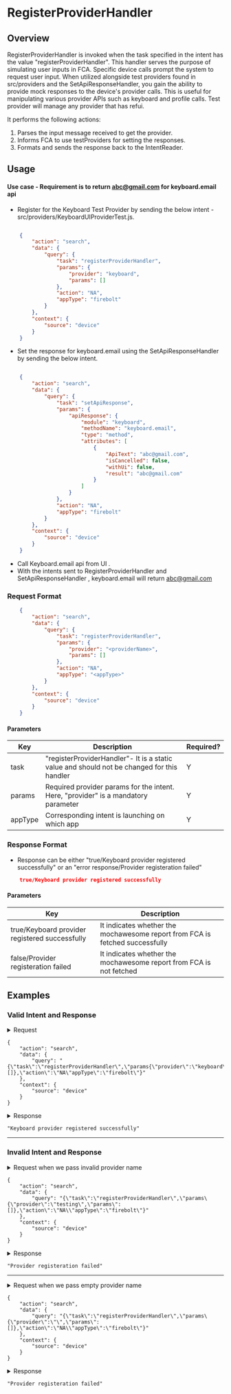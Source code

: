 # RegisterProviderHandler 

## Overview

RegisterProviderHandler is invoked when the task specified in the intent has the value "registerProviderHandler". This handler serves the purpose of simulating user inputs in FCA. Specific device calls prompt the system to request user input. When utilized alongside test providers found in src/providers and the SetApiResponseHandler, you gain the ability to provide mock responses to the device's provider calls. This is useful for manipulating various provider APIs such as keyboard and profile calls. Test provider will manage any provider that has refui. 

It performs the following actions:
1. Parses the input message received to get the provider.
2. Informs FCA to use testProviders for setting the responses.
3. Formats and sends the response back to the IntentReader.

## Usage

#### Use case - Requirement is to return abc@gmail.com for keyboard.email api

* Register for the Keyboard Test Provider by sending the below intent - src/providers/KeyboardUIProviderTest.js.
```json

    {
        "action": "search",
        "data": {
            "query": {
                "task": "registerProviderHandler",
                "params": {
                    "provider": "keyboard",
                    "params": []
                },
                "action": "NA",
                "appType": "firebolt"
            }
        },
        "context": {
            "source": "device"
        }
    }

```
* Set the response for keyboard.email using the SetApiResponseHandler by sending the below intent.
```json

    {
        "action": "search",
        "data": {
            "query": {
                "task": "setApiResponse",
                "params": {
                    "apiResponse": {
                        "module": "keyboard",
                        "methodName": "keyboard.email",
                        "type": "method",
                        "attributes": [
                            {
                                "ApiText": "abc@gmail.com",
                                "isCancelled": false,
                                "withUi": false,
                                "result": "abc@gmail.com"
                            }
                        ]
                    }
                },
                "action": "NA",
                "appType": "firebolt"
            }
        },
        "context": {
            "source": "device"
        }
    }

```
* Call Keyboard.email api from UI .
* With the intents sent to RegisterProviderHandler and SetApiResponseHandler , keyboard.email will return abc@gmail.com

### Request Format

```json
    {
        "action": "search",
        "data": {
            "query": {
                "task": "registerProviderHandler",
                "params": {
                    "provider": "<providerName>",
                    "params": []
                },
                "action": "NA",
                "appType": "<appType>"
            }
        },
        "context": {
            "source": "device"
        }
    }
```

#### Parameters

| Key               | Description                                                                                   | Required? |
|-------------------|-----------------------------------------------------------------------------------------------|-----------|
| task              | "registerProviderHandler"- It is a static value and should not be changed for this handler    | Y         |
| params            | Required provider params for  the intent. Here, "provider" is a mandatory parameter           | Y         |
| appType           | Corresponding intent is launching on which app                                                | Y         |

### Response Format
* Response can be either "true/Keyboard provider registered successfully" or an "error response/Provider registeration failed"

```json
    true/Keyboard provider registered successfully
```
#### Parameters

| Key                                            | Description                                                                   |
| -----------------------------------------------| ----------------------------------------------------------------------------- |
| true/Keyboard provider registered successfully | It indicates whether the mochawesome report from FCA is fetched successfully  |
| false/Provider registeration failed            | It indicates whether the mochawesome report from FCA is not fetched           |

## Examples

### Valid Intent and Response

<details>
    <summary> Request </summary>
</details>

    {
        "action": "search",
        "data": {
            "query": "{\"task\":\"registerProviderHandler\",\"params{\"provider\":\"keyboard\",\"params\":[]},\"action\":\"NA\"appType\":\"firebolt\"}"
        },
        "context": {
            "source": "device"
        }
    }

<details>
    <summary> Response </summary>
</details>
            
    "Keyboard provider registered successfully"

----------------------------------------------------------------------------------------------------------------------


### Invalid Intent and Response

<details>
    <summary>Request when we pass invalid provider name </summary>
</details>

    {
        "action": "search",
        "data": {
            "query": "{\"task\":\"registerProviderHandler\",\"params\{\"provider\":\"testing\",\"params\":[]},\"action\":\"NA\\"appType\":\"firebolt\"}"
        },
        "context": {
            "source": "device"
        }
    }

<details>
    <summary> Response </summary>
</details>

    "Provider registeration failed"

----------------------------------------------------------------------------------------------------------------------

<details>
    <summary>Request when we pass empty provider name </summary>
</details>

    {
        "action": "search",
        "data": {
            "query": "{\"task\":\"registerProviderHandler\",\"params\{\"provider\":\"\",\"params\":[]},\"action\":\"NA\\"appType\":\"firebolt\"}"
        },
        "context": {
            "source": "device"
        }
    }

<details>
    <summary> Response </summary>
</details>

    "Provider registeration failed"
